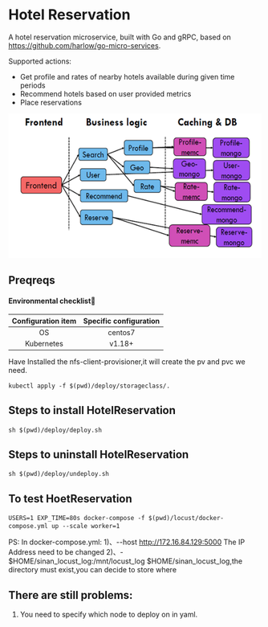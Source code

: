# Hotel Reservation

A hotel reservation microservice, built with Go and gRPC, based on https://github.com/harlow/go-micro-services.

Supported actions: 

* Get profile and rates of nearby hotels available during given time periods
* Recommend hotels based on user provided metrics
* Place reservations

![arch](doc\images\arch.png)

## Preqreqs

#### Environmental checklist🧾

| Configuration item | Specific configuration |
| :----------------: | :--------------------: |
|         OS         |        centos7         |
|     Kubernetes     |         v1.18+         |

Have Installed the nfs-client-provisioner,it will create the pv and pvc we need.

```shell
kubectl apply -f $(pwd)/deploy/storageclass/.
```



## Steps to install HotelReservation

```shell
sh $(pwd)/deploy/deploy.sh
```



## Steps to uninstall HotelReservation

```shell
sh $(pwd)/deploy/undeploy.sh
```



## To test HoetReservation

```shell
USERS=1 EXP_TIME=80s docker-compose -f $(pwd)/locust/docker-compose.yml up --scale worker=1
```

PS: In docker-compose.yml:
   1)、--host http://172.16.84.129:5000     The IP Address need to be changed
   2)、\- $HOME/sinan_locust_log:/mnt/locust_log     $HOME/sinan_locust_log,the directory must exist,you can decide to store where





## There are still problems: 

1. You need to specify which node to deploy on in yaml. 